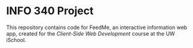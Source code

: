 # INFO 340 Project

This repository contains code for FeedMe, an interactive information web app, created for the _Client-Side Web Development_ course at the UW iSchool.


